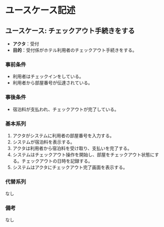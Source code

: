 # ユースケース記述

## ユースケース: チェックアウト手続きをする

- **アクタ**：受付  
- **目的**：受付係がホテル利用者のチェックアウト手続きをする。

### 事前条件
- 利用者はチェックインをしている。
- 利用者から部屋番号が伝達されている。

### 事後条件
- 宿泊料が支払われ、チェックアウトが完了している。

### 基本系列
1. アクタがシステムに利用者の部屋番号を入力する。  
2. システムが宿泊料を表示する。  
3. アクタは利用者から宿泊料を受け取り、支払いを完了する。  
4. システムはチェックアウト操作を開始し、部屋をチェックアウト状態にする。チェックアウトの日時を記録する。  
5. システムはアクタにチェックアウト完了画面を表示する。

### 代替系列
なし

### 備考
なし
